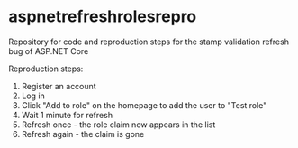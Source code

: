 # aspnetrefreshrolesrepro
Repository for code and reproduction steps for the stamp validation refresh bug of ASP.NET Core

Reproduction steps:
1. Register an account
2. Log in
3. Click "Add to role" on the homepage to add the user to "Test role"
4. Wait 1 minute for refresh
5. Refresh once - the role claim now appears in the list
6. Refresh again - the claim is gone
